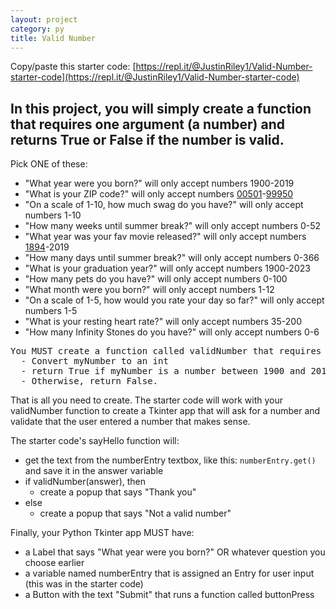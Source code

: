 ```yaml
---
layout: project
category: py
title: Valid Number
---
```

Copy/paste this starter code: [https://repl.it/@JustinRiley1/Valid-Number-starter-code](https://repl.it/@JustinRiley1/Valid-Number-starter-code)


## In this project, you will simply create a function that requires one argument (a number) and returns True or False if the number is valid.

Pick ONE of these:
- "What year were you born?" will only accept numbers 1900-2019
- "What is your ZIP code?" will only accept numbers [00501](https://www.google.com/search?q=lowest+zip+code+number)-[99950](https://www.google.com/search?q=highest+zip+code+number)
- "On a scale of 1-10, how much swag do you have?" will only accept numbers 1-10
- "How many weeks until summer break?" will only accept numbers 0-52
- "What year was your fav movie released?" will only accept numbers [1894](https://www.google.com/search?q=first+edison+film+released)-2019
- "How many days until summer break?" will only accept numbers 0-366
- "What is your graduation year?" will only accept numbers 1900-2023
- "How many pets do you have?" will only accept numbers 0-100
- "What month were you born?" will only accept numbers 1-12
- "On a scale of 1-5, how would you rate your day so far?" will only accept numbers 1-5
- "What is your resting heart rate?" will only accept numbers 35-200
- "How many Infinity Stones do you have?" will only accept numbers 0-6

<pre>
You MUST create a function called validNumber that requires one argument: myNumber. For this example, I will only accept numbers 1900-2019.
  - Convert myNumber to an int
  - return True if myNumber is a number between 1900 and 2019, inclusive [1900, 2019].
  - Otherwise, return False.
</pre>

That is all you need to create. The starter code will work with your validNumber function to create a Tkinter app that will ask for a number and validate that the user entered a number that makes sense.

The starter code's sayHello function will:
  - get the text from the numberEntry textbox, like this: ```numberEntry.get()``` and save it in the answer variable
  - if validNumber(answer), then
    - create a popup that says "Thank you"
  - else
    - create a popup that says "Not a valid number"

Finally, your Python Tkinter app MUST have:
- a Label that says "What year were you born?" OR whatever question you choose earlier
- a variable named numberEntry that is assigned an Entry for user input (this was in the starter code)
- a Button with the text "Submit" that runs a function called buttonPress
